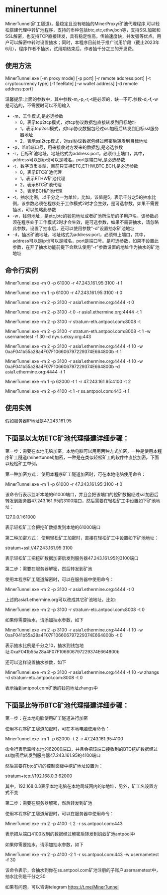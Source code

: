 # minertunnel
MinerTunnel(矿工隧道)，最稳定且没有暗抽的MinerProxy/矿池代理程序,可以轻松搭建代理中转矿池程序，支持的币种包括btc,etc,ethw,bch等，支持SSL加密和SSL解密，也支持TCP直接转发，具有稳定性高，传输速度快，并发强等优点。用户可以解密中转时设置抽水；同时，本程序目前处于推广试用阶段（截止2023年6月），程序作者不抽水，试用期结束后，作者抽千分之三的开发费。


使用方法
------


MinerTunnel.exe [-m proxy mode] [-p port] [-r remote address:port] [-t cryptocurrency type] [-f feeRate] [-w wallet address] [-d remote address:port]

温馨提示:上面的参数中，其中参数-m,-p,-r,-t是必须的，缺一不可.参数-d,-f,-w是可选的，不需要时可以不用输入

* -m，工作模式,是必选参数
  * 0，表示tcp2tcp模式，对tcp协议数据包直接转发到目标地址
  * 1，表示tcp2ssl模式，对tcp协议数据包经过ssl加密后转发到目标ssl服务器地址
  * 2，表示ssl2tcp模式，对ssl协议数据包经过解密后转发到目标地址
* -p，监听端口号，用来接收对方发来的数据包,是必选参数
* -r，目标矿池地址，地址格式为address:port，必须带上端口，其中，address可以是ip也可以是域名，port是端口号,是必选参数
* -t，数字货币类型，目前只支持ETC,ETHW,BTC,BCH,是必选参数
  * 0，表示ETC矿池代理
  * 1，表示ETHW矿池代理
  * 2，表示BTC矿池代理
  * 3，表示BCH矿池代理
* -t，抽水比例，以千分之一为单位，比如，该值是5，表示千分之5的抽水比例，该参数必须在程序处于工作模式2时才会生效，是可选参数，如果不需要抽水，可以忽略此参数
* -w，钱包地址，是etc,btc的钱包地址或者矿池所注册的子用户名。该参数必须在程序处于工作模式2时才会生效，是可选参数，如果不需要抽水，请忽略此参数。设置了抽水后，还可以使用参数"-d"设置抽水矿池地址
* -d，抽水矿池地址，地址格式为address:port，必须带上端口，其中，address可以是ip也可以是域名，port是端口号。是可选参数，如果不设置此参数，在开了抽水功能前提下会默认使用"-r"参数设置的地址作为抽水的矿池地址

命令行实例
------
MinerTunnel.exe -m 0 -p 61000 -r 47.243.161.95:3100 -t 1

MinerTunnel.exe -m 1 -p 61000 -r 47.243.161.95:3100 -t 0

MinerTunnel.exe -m 2 -p 3100 -r asia1.ethermine.org:4444 -t 0

MinerTunnel.exe -m 2 -p 3100 -t 0 -r asia1.ethermine.org:4444 -t 1

MinerTunnel.exe -m 2 -p 3100 -r stratum-eth.antpool.com:8008 -t 

MinerTunnel.exe -m 2 -p 3100 -r stratum-eth.antpool.com:8008 -t 1 -w usernametest -f 30 -d nyv.s.eksy.org:443

MinerTunnel.exe -m 2 -p 3100 -r asia1.ethermine.org:4444 -f 10 -w 0xaF041b55a28a4F07F106606797229374E664800b -t 1

MinerTunnel.exe -m 2 -p 3100 -r asia1.ethermine.org:4444 -f 10 -w 0xaF041b55a28a4F07F106606797229374E664800b -d asia1.ethermine.org:4444 -t 1

MinerTunnel.exe -m 1 -p 62000 -t 1 -r 47.243.161.95:4100 -t 2

MinerTunnel.exe -m 2 -p 4100 -t 1 -r ss.antpool.com:443 -t 1



使用实例
------

假如服务器IP地址是47.243.161.95

下面是以太坊ETC矿池代理搭建详细步骤：
------

第一步：需要在本地电脑加密，本地电脑可以用用两种方式加密，一种是使用本程序矿工隧道(minertunnel)加密，一种是在类似轻松矿工的软件中直接加密。下面以轻松矿工举例。

第一种加密方式：
使用本程序矿工隧道加密时，可在本地电脑使用命令：

MinerTunnel.exe -m 1 -p 61000 -r 47.243.161.95:3100 -t 0
 
该命令行表示监听本地的61000端口，并且会把该端口的挖矿数据经过ssl加密后转发到服务器47.243.161.95的3100端口，然后需要在轻松矿工中设置如下矿池地址：

127.0.0.1:61000

表示轻松矿工会把挖矿数据发到本地的61000端口

第二种加密方式：
使用轻松矿工加密时，直接在轻松矿工中设置如下矿池地址：

stratum+ssl://47.243.161.95:3100

表示轻松矿工把挖矿数据加密后发到服务器47.243.161.95的3100端口

第二步：需要在服务器解密，然后转发到矿池

使用本程序矿工隧道解密时，可以在服务器中使用命令：

MinerTunnel.exe -m 2 -p 3100 -r asia1.ethermine.org:4444 -t 0

上述的asia1.ethermine.org可以改成其它矿池地址，比如:

MinerTunnel.exe -m 2 -p 3100 -r stratum-etc.antpool.com:8008 -t 0

如果你需要抽水，请添加抽水参数，如下

MinerTunnel.exe -m 2 -p 3100 -r asia1.ethermine.org:4444 -f 10 -w 0xaF041b55a28a4F07F106606797229374E664800b -t 0

表示抽水比例是千分之10，抽水到钱包地址:0xaF041b55a28a4F07F106606797229374E664800b

还可以这样设置抽水参数，如下

MinerTunnel.exe -m 2 -p 3100 -r asia1.ethermine.org:4444 -f 10 -w zhangs -d stratum-etc.antpool.com:8008 -t 0

表示抽到antpool.com矿池的钱包地址zhangs中



下面是比特币BTC矿池代理搭建详细步骤：
------

第一步：在本地电脑使用矿工隧道进行加密

使用本程序矿工隧道加密时，可在本地电脑使用命令：

MinerTunnel.exe -m 1 -p 62000 -t 2 -r 47.243.161.95:4100

命令行表示监听本地的62000端口，并且会把该端口接收到的BTC挖矿数据经过ssl加密后转发到服务器47.243.161.95的4100端口

然后需要在btc矿机的控制面板中挖矿地址设置为：

stratum+tcp://192.168.0.3:62000

其中，192.168.0.3表示本地电脑在本地局域网内的ip地址，另外，矿工名设置方式不变

第二步：需要在服务器解密，然后转发到矿池

使用本程序矿工隧道解密时，可以在服务器中使用命令：

MinerTunnel.exe -m 2 -p 4100 -t 2 -r ss.antpool.com:443

表示把从端口4100收到的数据经过解密后转发到蚂蚁矿池antpool中

如果你需要抽水，请添加抽水参数，如下

MinerTunnel.exe -m 2 -p 4100 -2 1 -r ss.antpool.com:443 -w usernametest -f 30

该命令表示，会抽水到你在ss.antpool.com矿池注册的子账户usernametest中，抽水比例是千分之30

如果有问题，可以咨询telegram   https://t.me/MinerTunnel






